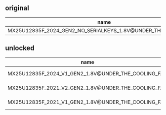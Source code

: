 ## original

| name                                                              |  version  | machine_type,serialdata |  initialized  | difference  |
| ----------------------------------------------------------------- | --------- | ----------------------- | ------------- | ----------- |
| MX25U12835F_2024_GEN2_NO_SERIALKEYS_1.8V@UNDER_THE_COOLING_FAN    |    2024   |            -            |       -       |    -        |

## unlocked

| name                                                   |  version    | machine_type,serialdata |  initialized  |      difference      |
| ------------------------------------------------------ | ---------   | ----------------------- | ------------- | -------------------- |
| MX25U12835F_2024_V1_GEN2_1.8V@UNDER_THE_COOLING_FAN    | 2024, V1    |            -            |       -       | all_menu             |
| MX25U12835F_2021_V2_GEN2_1.8V@UNDER_THE_COOLING_FAN    | 2021, V2    |            +            |       +       | all_menu,cbs,pbs     |
| MX25U12835F_2021_V1_GEN2_1.8V@UNDER_THE_COOLING_FAN    | 2021, V1    |            +            |       +       | all_menu,cbs,pbs     |
